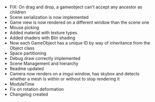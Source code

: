 * FIX: On drag and drop, a gameobject can't accept any ancestor as children
* Scene serialization is now implemented
* Game view is now rendered on a different window than the scene one
* Mouse picking
* Added material with texture types
* Added shaders with Blin shading
* Now each GameObject has a unique ID by way of inheritance from the Object class
* Space partitioning
* Debug draw correctly implemented
* Scene Management and hierarchy
* Readme updated
* Camera now renders on a imgui window, has skybox and detects whether a mesh is within or without to stop rendering it
* ModuleTime
* Fix on rotation deformation
* Changelog created
